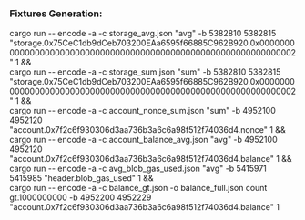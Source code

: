 ### Fixtures Generation:

cargo run -- encode -a -c storage_avg.json "avg" -b 5382810 5382815 "storage.0x75CeC1db9dCeb703200EAa6595f66885C962B920.0x0000000000000000000000000000000000000000000000000000000000000002" 1 && \
cargo run -- encode -a -c storage_sum.json "sum" -b 5382810 5382815 "storage.0x75CeC1db9dCeb703200EAa6595f66885C962B920.0x0000000000000000000000000000000000000000000000000000000000000002" 1 && \
cargo run -- encode -a -c account_nonce_sum.json "sum" -b 4952100 4952120 "account.0x7f2c6f930306d3aa736b3a6c6a98f512f74036d4.nonce" 1 && \
cargo run -- encode -a -c account_balance_avg.json "avg" -b 4952100 4952120 "account.0x7f2c6f930306d3aa736b3a6c6a98f512f74036d4.balance" 1 && \
cargo run -- encode -a -c avg_blob_gas_used.json "avg" -b 5415971 5415985 "header.blob_gas_used" 1 && \
cargo run -- encode -a -c balance_gt.json -o balance_full.json count gt.1000000000 -b 4952200 4952229 "account.0x7f2c6f930306d3aa736b3a6c6a98f512f74036d4.balance" 1
